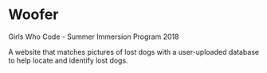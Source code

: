 # Woofer
Girls Who Code - Summer Immersion Program 2018


A website that matches pictures of lost dogs with a user-uploaded database to help locate and identify lost dogs.
